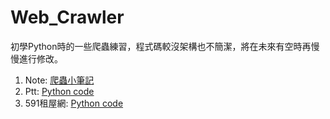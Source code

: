 # Web_Crawler
初學Python時的一些爬蟲練習，程式碼較沒架構也不簡潔，將在未來有空時再慢慢進行修改。
1. Note: [爬蟲小筆記]()
2. Ptt: [Python code](https://github.com/HsiaSharpie/Web_Crawler/blob/master/ptt_crawler.py)
3. 591租屋網: [Python code](https://github.com/HsiaSharpie/Web_Crawler/blob/master/591_crawler.py)
